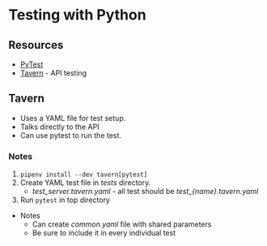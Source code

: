 # Testing with Python

## Resources
* [PyTest](https://docs.pytest.org/en/latest/)
* [Tavern](https://taverntesting.github.io/) - API testing


## Tavern
* Uses a YAML file for test setup.
* Talks directly to the API
* Can use pytest to run the test.
### Notes
1. `pipenv install --dev tavern[pytest]`
1. Create YAML test file in *tests* directory.
    * *test_server.tavern.yaml* - all test should be *test_{name}.tavern.yaml*
1. Run `pytest` in top directory
* Notes
    * Can create *common.yaml* file with shared parameters
    * Be sure to include it in every individual test

